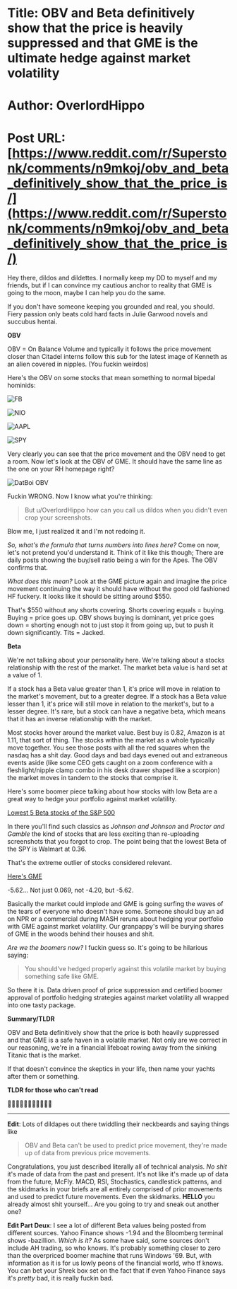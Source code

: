 # Title: OBV and Beta definitively show that the price is heavily suppressed and that GME is the ultimate hedge against market volatility
# Author: OverlordHippo
# Post URL: [https://www.reddit.com/r/Superstonk/comments/n9mkoj/obv_and_beta_definitively_show_that_the_price_is/](https://www.reddit.com/r/Superstonk/comments/n9mkoj/obv_and_beta_definitively_show_that_the_price_is/)


Hey there, dildos and dildettes. I normally keep my DD to myself and my friends, but if I can convince my cautious anchor to reality that GME is going to the moon, maybe I can help you do the same. 

If you don't have someone keeping you grounded and real, you should. Fiery passion only beats cold hard facts in Julie Garwood novels and succubus hentai. 

**OBV**

OBV = On Balance Volume and typically it follows the price movement closer than Citadel interns follow this sub for the latest image of Kenneth as an alien covered in nipples. (You fuckin weirdos)

Here's the OBV on some stocks that mean something to normal bipedal hominids:

![FB](https://imgur.com/gallery/4IMydAK)

![NIO](https://imgur.com/gallery/KUbCzyN)

![AAPL](https://imgur.com/gallery/e8smoN5)

![SPY](https://imgur.com/gallery/ucCmYAY)

Very clearly you can see that the price movement and the OBV need to get a room. Now let's look at the OBV of GME. It should have the same line as the one on your RH homepage right?

![DatBoi OBV](https://imgur.com/gallery/mldjnYn)

Fuckin WRONG. Now I know what you're thinking:

>But u/OverlordHippo how can you call us dildos when you didn't even crop your screenshots. 

Blow me, I just realized it and I'm not redoing it. 

*So, what's the formula that turns numbers into lines here?* Come on now, let's not pretend you'd understand it. Think of it like this though; There are daily posts showing the buy/sell ratio being a win for the Apes. The OBV confirms that.

*What does this mean?* Look at the GME picture again and imagine the price movement continuing the way it should have without the good old fashioned HF fuckery. It looks like it should be sitting around $550.

That's $550 without any shorts covering. Shorts covering equals = buying. Buying = price goes up. OBV shows buying is dominant, yet price goes down = shorting enough not to just stop it from going up, but to push it down significantly. Tits = Jacked.

**Beta**

We're not talking about your personality here. We're talking about a stocks relationship with the rest of the market. The market beta value is hard set at a value of 1. 

If a stock has a Beta value greater than 1, it's price will move in relation to the market's movement, but to a greater degree. If a stock has a Beta value lesser than 1, it's price will still move in relation to the market's, but to a lesser degree. It's rare, but a stock can have a negative beta, which means that it has an inverse relationship with the market.

Most stocks hover around the market value. Best buy is 0.82, Amazon is at 1.11, that sort of thing. The stocks within the market as a whole typically move together. You see those posts with all the red squares when the nasdaq has a shit day. Good days and bad days evened out and extraneous events aside (like some CEO gets caught on a zoom conference with a fleshlight/nipple clamp combo in his desk drawer shaped like a scorpion) the market moves in tandem to the stocks that comprise it.

Here's some boomer piece talking about how stocks with low Beta are a great way to hedge your portfolio against market volatility. 

[Lowest 5 Beta stocks of the S&P 500](https://www.suredividend.com/low-beta-stocks/)

In there you'll find such classics as *Johnson and Johnson* and *Proctor and Gamble* the kind of stocks that are less exciting than re-uploading screenshots that you forgot to crop. The point being that the lowest Beta of the SPY is Walmart at 0.36.

That's the extreme outlier of stocks considered relevant.

[Here's GME](https://www.infrontanalytics.com/fe-EN/34916NU/GameStop-Corp-/Beta)

-5.62... Not just 0.069, not -4.20, but -5.62.

Basically the market could implode and GME is going surfing the waves of the tears of everyone who doesn't have some. Someone should buy an ad on NPR or a commercial during MASH reruns about hedging your portfolio with GME against market volatility. Our granpappy's will be burying shares of GME in the woods behind their houses and shit.

*Are we the boomers now?* I fuckin guess so. It's going to be hilarious saying:

>You should've hedged properly against this volatile market by buying something safe like GME.

So there it is. Data driven proof of price suppression and certified boomer approval of portfolio hedging strategies against market volatility all wrapped into one tasty package. 

**Summary/TLDR**

OBV and Beta definitively show that the price is both heavily suppressed and that GME is a safe haven in a volatile market. Not only are we correct in our reasoning, we're in a financial lifeboat rowing away from the sinking Titanic that is the market. 

If that doesn't convince the skeptics in your life, then name your yachts after them or something. 

**TLDR for those who can't read**

🚀🚀🚀💎🤲💎🍆🐜🚀🚀🚀

****

**Edit**: Lots of dildapes out there twiddling their neckbeards and saying things like

>OBV and Beta can't be used to predict price movement, they're made up of data from previous price movements.

Congratulations, you just described literally all of technical analysis. *No shit* it's made of data from the past and present. It's not like it's made up of data from the future, McFly. MACD, RSI, Stochastics, candlestick patterns, and the skidmarks in your briefs are all entirely comprised of prior movements and used to predict future movements. Even the skidmarks. **HELLO** you already almost shit yourself... Are you going to try and sneak out another one?

**Edit Part Deux**: I see a lot of different Beta values being posted from different sources. Yahoo Finance shows -1.94 and the Bloomberg terminal shows -bazillion. *Which is it?* As some have said, some sources don't include AH trading, so who knows. It's probably something closer to zero than the overpriced boomer machine that runs Windows '69. But, with information as it is for us lowly peons of the financial world, who tf knows. You can bet your Shrek box set on the fact that if even Yahoo Finance says it's *pretty* bad, it is really fuckin bad.